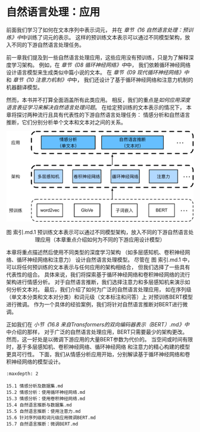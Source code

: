 # 自然语言处理：应用


前面我们学习了如何在文本序列中表示词元，
并在 *章节《16 自然语言处理：预训练》中*中训练了词元的表示。
这样的预训练文本表示可以通过不同模型架构，放入不同的下游自然语言处理任务。

前一章我们提及到一些自然语言处理应用，这些应用没有预训练，只是为了解释深度学习架构。
例如，在 *章节《08 循环神经网络》中*中，
我们依赖循环神经网络设计语言模型来生成类似中篇小说的文本。
在 *章节《09 现代循环神经网络》中*和 *章节《10 注意力机制》中*中，
我们还设计了基于循环神经网络和注意力机制的机器翻译模型。

然而，本书并不打算全面涵盖所有此类应用。
相反，我们的重点是*如何应用深度语言表征学习来解决自然语言处理问题*。
在给定预训练的文本表示的情况下，
本章将探讨两种流行且具有代表性的下游自然语言处理任务：
情感分析和自然语言推断，它们分别分析单个文本和文本对之间的关系。

![预训练文本表示可以通过不同模型架构，放入不同的下游自然语言处理应用（本章重点介绍如何为不同的下游应用设计模型）](../img/nlp-map-app.svg)
<p style="text-align:center">图 索引.md.1 预训练文本表示可以通过不同模型架构，放入不同的下游自然语言处理应用（本章重点介绍如何为不同的下游应用设计模型）</p>
本章将重点描述然后使用不同类型的深度学习架构
（如多层感知机、卷积神经网络、循环神经网络和注意力）
设计自然语言处理模型。
尽管在 图 索引.md.1 中，
可以将任何预训练的文本表示与任何应用的架构相结合，
但我们选择了一些具有代表性的组合。
具体来说，我们将探索基于循环神经网络和卷积神经网络的流行架构进行情感分析。
对于自然语言推断，我们选择注意力和多层感知机来演示如何分析文本对。
最后，我们介绍了如何为广泛的自然语言处理应用，
如在序列级（单文本分类和文本对分类）和词元级（文本标注和问答）上
对预训练BERT模型进行微调。
作为一个具体的经验案例，我们将针对自然语言推断对BERT进行微调。

正如我们在 *小节《16.8 来自Transformers的双向编码器表示（BERT）.md》中*中介绍的那样，
对于广泛的自然语言处理应用，BERT只需要最少的架构更改。
然而，这一好处是以微调下游应用的大量BERT参数为代价的。
当空间或时间有限时，基于多层感知机、卷积神经网络、循环神经网络
和注意力的精心构建的模型更具可行性。
下面，我们从情感分析应用开始，分别解读基于循环神经网络和卷积神经网络的模型设计。

```toc
:maxdepth: 2

15.1 情感分析及数据集.md
15.2 情感分析：使用循环神经网络.md
15.3 情感分析：使用卷积神经网络.md
15.4 自然语言推断与数据集.md
15.5 自然语言推断：使用注意力.md
15.6 针对序列级和词元级应用微调BERT.md
15.7 自然语言推断：微调BERT.md
```
